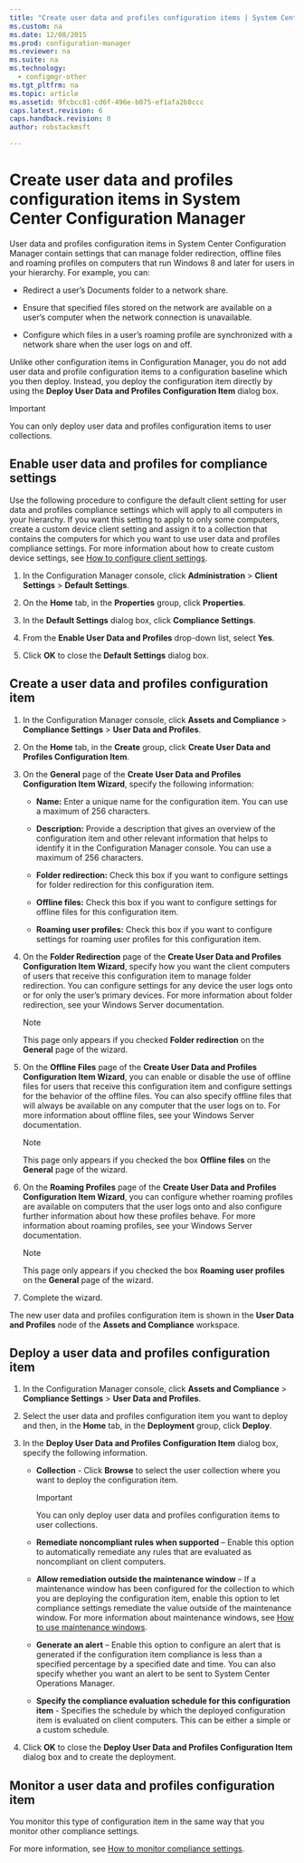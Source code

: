 ```yaml
---
title: "Create user data and profiles configuration items | System Center Configuration Manager"
ms.custom: na
ms.date: 12/08/2015
ms.prod: configuration-manager
ms.reviewer: na
ms.suite: na
ms.technology: 
  - configmgr-other
ms.tgt_pltfrm: na
ms.topic: article
ms.assetid: 9fcbcc81-cd6f-496e-b075-ef1afa2b8ccc
caps.latest.revision: 6
caps.handback.revision: 0
author: robstackmsft

---
```


# Create user data and profiles configuration items in System Center Configuration Manager
User data and profiles configuration items in System Center Configuration Manager contain settings that can manage folder redirection, offline files and roaming profiles on computers that run Windows 8 and later for users in your hierarchy. For example, you can:  
  
-   Redirect a user’s Documents folder to a network share.  
  
-   Ensure that specified files stored on the network are available on a user’s computer when the network connection is unavailable.  
  
-   Configure which files in a user’s roaming profile are synchronized with a network share when the user logs on and off.  
  
 Unlike other configuration items in Configuration Manager, you do not add user data and profile configuration items to a configuration baseline which you then deploy. Instead, you deploy the configuration item directly by using the **Deploy User Data and Profiles Configuration Item** dialog box.  
  
> [!IMPORTANT]  
>  You can only deploy user data and profiles configuration items to user collections.  
  
## Enable user data and profiles for compliance settings  
 Use the following procedure to configure the default client setting for user data and profiles compliance settings which will apply to all computers in your hierarchy. If you want this setting to apply to only some computers, create a custom device client setting and assign it to a collection that contains the computers for which you want to use user data and profiles compliance settings. For more information about how to create custom device settings, see [How to configure client settings](../../core/clients/deploy/configure-client-settings.md).  
  
1.  In the Configuration Manager console, click **Administration** > **Client Settings** > **Default Settings**.  
  
4.  On the **Home** tab, in the **Properties** group, click **Properties**.  
  
5.  In the **Default Settings** dialog box, click **Compliance Settings**.  
  
6.  From the **Enable User Data and Profiles** drop-down list, select **Yes**.  
  
7.  Click **OK** to close the **Default Settings** dialog box.  
  
## Create a user data and profiles configuration item  
  
1.  In the Configuration Manager console, click **Assets and Compliance** > **Compliance Settings** > **User Data and Profiles**.  
  
3.  On the **Home** tab, in the **Create** group, click **Create User Data and Profiles Configuration Item**.  
  
4.  On the **General** page of the **Create User Data and Profiles Configuration Item Wizard**, specify the following information:  
  
    -   **Name:** Enter a unique name for the configuration item. You can use a maximum of 256 characters.  
  
    -   **Description:** Provide a description that gives an overview of the configuration item and other relevant information that helps to identify it in the Configuration Manager console. You can use a maximum of 256 characters.  
  
    -   **Folder redirection:** Check this box if you want to configure settings for folder redirection for this configuration item.  
  
    -   **Offline files:** Check this box if you want to configure settings for offline files for this configuration item.  
  
    -   **Roaming user profiles:** Check this box if you want to configure settings for roaming user profiles for this configuration item.  
  
5.  On the **Folder Redirection** page of the **Create User Data and Profiles Configuration Item Wizard**, specify how you want the client computers of users that receive this configuration item to manage folder redirection. You can configure settings for any device the user logs onto or for only the user’s primary devices. For more information about folder redirection, see your Windows Server documentation.  
  
    > [!NOTE]  
    >  This page only appears if you checked **Folder redirection** on the **General** page of the wizard.  
  
6.  On the **Offline Files** page of the **Create User Data and Profiles Configuration Item Wizard**, you can enable or disable the use of offline files for users that receive this configuration item and configure settings for the behavior of the offline files. You can also specify offline files that will always be available on any computer that the user logs on to. For more information about offline files, see your Windows Server documentation.  
  
    > [!NOTE]  
    >  This page only appears if you checked the box **Offline files** on the **General** page of the wizard.  
  
7.  On the **Roaming Profiles** page of the **Create User Data and Profiles Configuration Item Wizard**, you can configure whether roaming profiles are available on computers that the user logs onto and also configure further information about how these profiles behave. For more information about roaming profiles, see your Windows Server documentation.  
  
    > [!NOTE]  
    >  This page only appears if you checked the box **Roaming user profiles** on the **General** page of the wizard.  
  
8.  Complete the wizard.  
  
 The new user data and profiles configuration item is shown in the **User Data and Profiles** node of the **Assets and Compliance** workspace.  
  
## Deploy a user data and profiles configuration item  
  
1.  In the Configuration Manager console, click **Assets and Compliance** > **Compliance Settings** > **User Data and Profiles**.  
  
3.  Select the user data and profiles configuration item you want to deploy and then, in the **Home** tab, in the **Deployment** group, click **Deploy**.  
  
4.  In the **Deploy User Data and Profiles Configuration Item** dialog box, specify the following information.  
  
    -   **Collection** - Click **Browse** to select the user collection where you want to deploy the configuration item.  
  
        > [!IMPORTANT]  
        >  You can only deploy user data and profiles configuration items to user collections.  
  
    -   **Remediate noncompliant rules when supported** – Enable this option to automatically remediate any rules that are evaluated as noncompliant on client computers.  
  
    -   **Allow remediation outside the maintenance window** – If a maintenance window has been configured for the collection to which you are deploying the configuration item, enable this option to let compliance settings remediate the value outside of the maintenance window. For more information about maintenance windows, see [How to use maintenance windows](../../core/clients/manage/collections/use-maintenance-windows.md).  
  
    -   **Generate an alert** – Enable this option to configure an alert that is generated if the configuration item compliance is less than a specified percentage by a specified date and time. You can also specify whether you want an alert to be sent to System Center Operations Manager.  
  
    -   **Specify the compliance evaluation schedule for this configuration item** -  Specifies the schedule by which the deployed configuration item is evaluated on client computers. This can be either a simple or a custom schedule.  
  
5.  Click **OK** to close the **Deploy User Data and Profiles Configuration Item** dialog box and to create the deployment.  
  
## Monitor a user data and profiles configuration item  
 You monitor this type of configuration item in the same way that you monitor other compliance settings.  
  
 For more information, see [How to monitor compliance settings](../../compliance/deploy-use/monitor-compliance-settings.md).  
  

